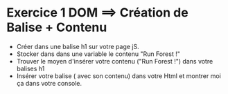 # Exercice 1 DOM ==> Création de Balise + Contenu
- Créer dans une balise h1 sur votre page jS.
- Stocker dans dans une variable le contenu "Run Forest !" 
- Trouver le moyen d'insérer votre contenu ("Run Forest !") dans votre balises h1
- Insérer votre balise ( avec son contenu) dans votre Html et montrer moi ça dans votre console.
<!-- Attention mis à part votre script js, RIEN ne dois être coder dans votre body, sur votre page HTML...  -->

